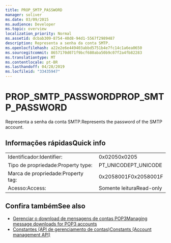 ```yaml
---
title: PROP_SMTP_PASSWORD
manager: soliver
ms.date: 03/09/2015
ms.audience: Developer
ms.topic: overview
localization_priority: Normal
ms.assetid: dcbab309-8754-40d8-94d1-5567f2989487
description: Representa a senha da conta SMTP.
ms.openlocfilehash: a22e2e6e449403abbd5751b4e7fc14c1a6ea0650
ms.sourcegitcommit: 8657170d071f9bcf680aba50b9c07f2a4fb82283
ms.translationtype: MT
ms.contentlocale: pt-BR
ms.lasthandoff: 04/28/2019
ms.locfileid: "33435947"
---
```

# <a name="prop_smtp_password"></a><span data-ttu-id="93365-103">PROP_SMTP_PASSWORD</span><span class="sxs-lookup"><span data-stu-id="93365-103">PROP_SMTP_PASSWORD</span></span>

<span data-ttu-id="93365-104">Representa a senha da conta SMTP.</span><span class="sxs-lookup"><span data-stu-id="93365-104">Represents the password of the SMTP account.</span></span>
  
## <a name="quick-info"></a><span data-ttu-id="93365-105">Informações rápidas</span><span class="sxs-lookup"><span data-stu-id="93365-105">Quick info</span></span>

|||
|:-----|:-----|
|<span data-ttu-id="93365-106">Identificador:</span><span class="sxs-lookup"><span data-stu-id="93365-106">Identifier:</span></span>  <br/> |<span data-ttu-id="93365-107">0x0205</span><span class="sxs-lookup"><span data-stu-id="93365-107">0x0205</span></span>  <br/> |
|<span data-ttu-id="93365-108">Tipo de propriedade:</span><span class="sxs-lookup"><span data-stu-id="93365-108">Property type:</span></span>  <br/> |<span data-ttu-id="93365-109">PT_UNICODE</span><span class="sxs-lookup"><span data-stu-id="93365-109">PT_UNICODE</span></span>|<span data-ttu-id="93365-110">SECURE_FLAG</span><span class="sxs-lookup"><span data-stu-id="93365-110">SECURE_FLAG</span></span>  <br/> |
|<span data-ttu-id="93365-111">Marca de propriedade:</span><span class="sxs-lookup"><span data-stu-id="93365-111">Property tag:</span></span>  <br/> |<span data-ttu-id="93365-112">0x2058001F</span><span class="sxs-lookup"><span data-stu-id="93365-112">0x2058001F</span></span>  <br/> |
|<span data-ttu-id="93365-113">Acesso:</span><span class="sxs-lookup"><span data-stu-id="93365-113">Access:</span></span>  <br/> |<span data-ttu-id="93365-114">Somente leitura</span><span class="sxs-lookup"><span data-stu-id="93365-114">Read-only</span></span>  <br/> |
   
## <a name="see-also"></a><span data-ttu-id="93365-115">Confira também</span><span class="sxs-lookup"><span data-stu-id="93365-115">See also</span></span>

- [<span data-ttu-id="93365-116">Gerenciar o download de mensagens de contas POP3</span><span class="sxs-lookup"><span data-stu-id="93365-116">Managing message downloads for POP3 accounts</span></span>](managing-message-downloads-for-pop3-accounts.md) 
- [<span data-ttu-id="93365-117">Constantes (API de gerenciamento de contas)</span><span class="sxs-lookup"><span data-stu-id="93365-117">Constants (Account management API)</span></span>](constants-account-management-api.md)

